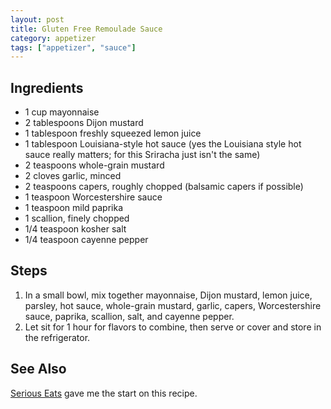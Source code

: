 ```yaml
---
layout: post
title: Gluten Free Remoulade Sauce
category: appetizer
tags: ["appetizer", "sauce"]
---
```


## Ingredients

* 1 cup mayonnaise
* 2 tablespoons Dijon mustard
* 1 tablespoon freshly squeezed lemon juice
* 1 tablespoon Louisiana-style hot sauce (yes the Louisiana style hot sauce really matters; for this Sriracha just isn't the same)
* 2 teaspoons whole-grain mustard
* 2 cloves garlic, minced
* 2 teaspoons capers, roughly chopped (balsamic capers if possible)
* 1 teaspoon Worcestershire sauce
* 1 teaspoon mild paprika
* 1 scallion, finely chopped
* 1/4 teaspoon kosher salt
* 1/4 teaspoon cayenne pepper

## Steps

1. In a small bowl, mix together mayonnaise, Dijon mustard, lemon juice, parsley, hot sauce, whole-grain mustard, garlic, capers, Worcestershire sauce, paprika, scallion, salt, and cayenne pepper. 
2. Let sit for 1 hour for flavors to combine, then serve or cover and store in the refrigerator.

## See Also

[Serious Eats](https://www.seriouseats.com/recipes/2011/06/sauced-louisiana-remoulade-recipe.html) gave me the start on this recipe.